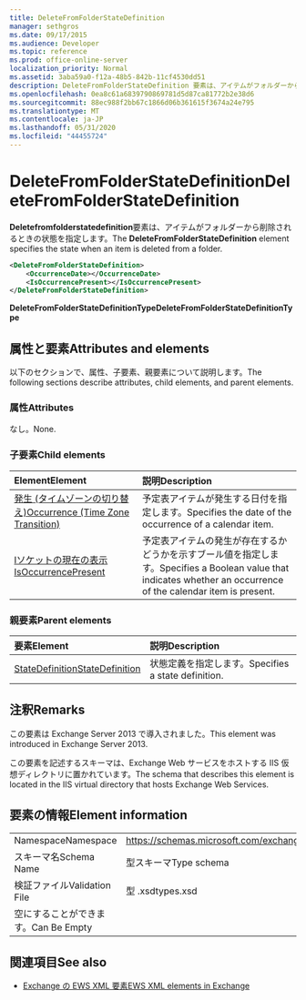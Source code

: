 ```yaml
---
title: DeleteFromFolderStateDefinition
manager: sethgros
ms.date: 09/17/2015
ms.audience: Developer
ms.topic: reference
ms.prod: office-online-server
localization_priority: Normal
ms.assetid: 3aba59a0-f12a-48b5-842b-11cf4530dd51
description: DeleteFromFolderStateDefinition 要素は、アイテムがフォルダーから削除されるときの状態を指定します。
ms.openlocfilehash: 0ea8c61a6839790869781d5d87ca81772b2e38d6
ms.sourcegitcommit: 88ec988f2bb67c1866d06b361615f3674a24e795
ms.translationtype: MT
ms.contentlocale: ja-JP
ms.lasthandoff: 05/31/2020
ms.locfileid: "44455724"
---
```

# <a name="deletefromfolderstatedefinition"></a><span data-ttu-id="5869f-103">DeleteFromFolderStateDefinition</span><span class="sxs-lookup"><span data-stu-id="5869f-103">DeleteFromFolderStateDefinition</span></span>

<span data-ttu-id="5869f-104">**Deletefromfolderstatedefinition**要素は、アイテムがフォルダーから削除されるときの状態を指定します。</span><span class="sxs-lookup"><span data-stu-id="5869f-104">The **DeleteFromFolderStateDefinition** element specifies the state when an item is deleted from a folder.</span></span> 
  
```XML
<DeleteFromFolderStateDefinition>
    <OccurrenceDate></OccurrenceDate>
    <IsOccurrencePresent></IsOccurrencePresent>
</DeleteFromFolderStateDefinition>
```

 <span data-ttu-id="5869f-105">**DeleteFromFolderStateDefinitionType**</span><span class="sxs-lookup"><span data-stu-id="5869f-105">**DeleteFromFolderStateDefinitionType**</span></span>
## <a name="attributes-and-elements"></a><span data-ttu-id="5869f-106">属性と要素</span><span class="sxs-lookup"><span data-stu-id="5869f-106">Attributes and elements</span></span>

<span data-ttu-id="5869f-107">以下のセクションで、属性、子要素、親要素について説明します。</span><span class="sxs-lookup"><span data-stu-id="5869f-107">The following sections describe attributes, child elements, and parent elements.</span></span>
  
### <a name="attributes"></a><span data-ttu-id="5869f-108">属性</span><span class="sxs-lookup"><span data-stu-id="5869f-108">Attributes</span></span>

<span data-ttu-id="5869f-109">なし。</span><span class="sxs-lookup"><span data-stu-id="5869f-109">None.</span></span>
  
### <a name="child-elements"></a><span data-ttu-id="5869f-110">子要素</span><span class="sxs-lookup"><span data-stu-id="5869f-110">Child elements</span></span>

|<span data-ttu-id="5869f-111">**Element**</span><span class="sxs-lookup"><span data-stu-id="5869f-111">**Element**</span></span>|<span data-ttu-id="5869f-112">**説明**</span><span class="sxs-lookup"><span data-stu-id="5869f-112">**Description**</span></span>|
|:-----|:-----|
|[<span data-ttu-id="5869f-113">発生 (タイムゾーンの切り替え)</span><span class="sxs-lookup"><span data-stu-id="5869f-113">Occurrence (Time Zone Transition)</span></span>](occurrence-time-zone-transition.md) <br/> |<span data-ttu-id="5869f-114">予定表アイテムが発生する日付を指定します。</span><span class="sxs-lookup"><span data-stu-id="5869f-114">Specifies the date of the occurrence of a calendar item.</span></span>  <br/> |
|[<span data-ttu-id="5869f-115">Iソケットの現在の表示</span><span class="sxs-lookup"><span data-stu-id="5869f-115">IsOccurrencePresent</span></span>](isoccurrencepresent.md) <br/> |<span data-ttu-id="5869f-116">予定表アイテムの発生が存在するかどうかを示すブール値を指定します。</span><span class="sxs-lookup"><span data-stu-id="5869f-116">Specifies a Boolean value that indicates whether an occurrence of the calendar item is present.</span></span>  <br/> |
   
### <a name="parent-elements"></a><span data-ttu-id="5869f-117">親要素</span><span class="sxs-lookup"><span data-stu-id="5869f-117">Parent elements</span></span>

|<span data-ttu-id="5869f-118">**要素**</span><span class="sxs-lookup"><span data-stu-id="5869f-118">**Element**</span></span>|<span data-ttu-id="5869f-119">**説明**</span><span class="sxs-lookup"><span data-stu-id="5869f-119">**Description**</span></span>|
|:-----|:-----|
|[<span data-ttu-id="5869f-120">StateDefinition</span><span class="sxs-lookup"><span data-stu-id="5869f-120">StateDefinition</span></span>](statedefinition.md) <br/> |<span data-ttu-id="5869f-121">状態定義を指定します。</span><span class="sxs-lookup"><span data-stu-id="5869f-121">Specifies a state definition.</span></span>  <br/> |
   
## <a name="remarks"></a><span data-ttu-id="5869f-122">注釈</span><span class="sxs-lookup"><span data-stu-id="5869f-122">Remarks</span></span>

<span data-ttu-id="5869f-123">この要素は Exchange Server 2013 で導入されました。</span><span class="sxs-lookup"><span data-stu-id="5869f-123">This element was introduced in Exchange Server 2013.</span></span>
  
<span data-ttu-id="5869f-124">この要素を記述するスキーマは、Exchange Web サービスをホストする IIS 仮想ディレクトリに置かれています。</span><span class="sxs-lookup"><span data-stu-id="5869f-124">The schema that describes this element is located in the IIS virtual directory that hosts Exchange Web Services.</span></span>
  
## <a name="element-information"></a><span data-ttu-id="5869f-125">要素の情報</span><span class="sxs-lookup"><span data-stu-id="5869f-125">Element information</span></span>

|||
|:-----|:-----|
|<span data-ttu-id="5869f-126">Namespace</span><span class="sxs-lookup"><span data-stu-id="5869f-126">Namespace</span></span>  <br/> |https://schemas.microsoft.com/exchange/services/2006/types  <br/> |
|<span data-ttu-id="5869f-127">スキーマ名</span><span class="sxs-lookup"><span data-stu-id="5869f-127">Schema Name</span></span>  <br/> |<span data-ttu-id="5869f-128">型スキーマ</span><span class="sxs-lookup"><span data-stu-id="5869f-128">Type schema</span></span>  <br/> |
|<span data-ttu-id="5869f-129">検証ファイル</span><span class="sxs-lookup"><span data-stu-id="5869f-129">Validation File</span></span>  <br/> |<span data-ttu-id="5869f-130">型 .xsd</span><span class="sxs-lookup"><span data-stu-id="5869f-130">types.xsd</span></span>  <br/> |
|<span data-ttu-id="5869f-131">空にすることができます。</span><span class="sxs-lookup"><span data-stu-id="5869f-131">Can Be Empty</span></span>  <br/> ||
   
## <a name="see-also"></a><span data-ttu-id="5869f-132">関連項目</span><span class="sxs-lookup"><span data-stu-id="5869f-132">See also</span></span>

- [<span data-ttu-id="5869f-133">Exchange の EWS XML 要素</span><span class="sxs-lookup"><span data-stu-id="5869f-133">EWS XML elements in Exchange</span></span>](ews-xml-elements-in-exchange.md)

